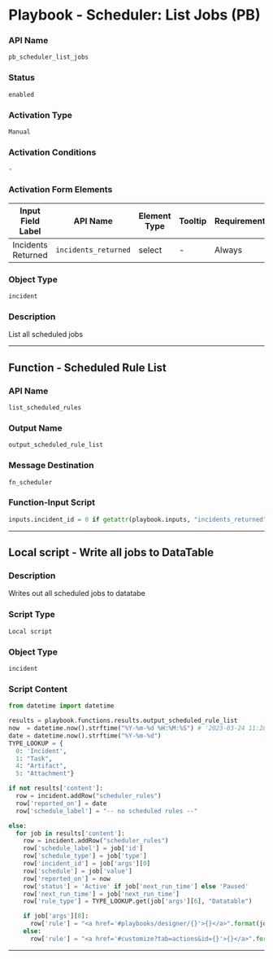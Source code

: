 <!--
    DO NOT MANUALLY EDIT THIS FILE
    THIS FILE IS AUTOMATICALLY GENERATED WITH resilient-sdk codegen
    Generated with resilient-sdk v51.0.2.2.1096
-->

# Playbook - Scheduler: List Jobs (PB)

### API Name
`pb_scheduler_list_jobs`

### Status
`enabled`

### Activation Type
`Manual`

### Activation Conditions
`-`

### Activation Form Elements
| Input Field Label | API Name | Element Type | Tooltip | Requirement |
| ----------------- | -------- | ------------ | ------- | ----------- |
| Incidents Returned | `incidents_returned` | select | - | Always |

### Object Type
`incident`

### Description
List all scheduled jobs


---
## Function - Scheduled Rule List

### API Name
`list_scheduled_rules`

### Output Name
`output_scheduled_rule_list`

### Message Destination
`fn_scheduler`

### Function-Input Script
```python
inputs.incident_id = 0 if getattr(playbook.inputs, "incidents_returned", None) == "All" else incident.id
```

---

## Local script - Write all jobs to DataTable

### Description
Writes out all scheduled jobs to datatabe

### Script Type
`Local script`

### Object Type
`incident`

### Script Content
```python
from datetime import datetime

results = playbook.functions.results.output_scheduled_rule_list
now  = datetime.now().strftime("%Y-%m-%d %H:%M:%S") # '2023-03-24 11:28:34'
date = datetime.now().strftime("%Y-%m-%d")
TYPE_LOOKUP = {
  0: 'Incident',
  1: "Task",
  4: "Artifact",
  5: "Attachment"}

if not results['content']:
  row = incident.addRow("scheduler_rules")
  row['reported_on'] = date
  row['schedule_label'] = "-- no scheduled rules --"

else:
  for job in results['content']:
    row = incident.addRow("scheduler_rules")
    row['schedule_label'] = job['id']
    row['schedule_type'] = job['type']
    row['incident_id'] = job['args'][0]
    row['schedule'] = job['value']
    row['reported_on'] = now
    row['status'] = 'Active' if job['next_run_time'] else 'Paused'
    row['next_run_time'] = job['next_run_time']
    row['rule_type'] = TYPE_LOOKUP.get(job['args'][6], "Datatable")

    if job['args'][8]:
      row['rule'] = "<a href='#playbooks/designer/{}'>{}</a>".format(job['args'][5], job['args'][4])
    else:
      row['rule'] = "<a href='#customize?tab=actions&id={}'>{}</a>".format(job['args'][5], job['args'][4])

```

---

